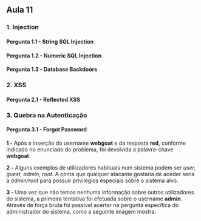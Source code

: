 ## Aula 11

### 1. Injection

#### Pergunta 1.1 - String SQL Injection

#### Pergunta 1.2 - Numeric SQL Injection

#### Pergunta 1.3 - Database Backdoors

### 2. XSS

#### Pergunta 2.1 - Reflected XSS

### 3. Quebra na Autenticação

#### Pergunta 3.1 - Forgot Password

**1 -** Após a inserção do username **webgoat** e da resposta **red**, conforme indicado no enunciado do problema, foi devolvida a palavra-chave **webgoat**.

**2 -** Alguns exemplos de utilizadores habituais num sistema podem ser *user, guest, admin, root*. A conta que qualquer atacante gostaria de aceder seria a *admin/root* para possuir privilégios especiais sobre o sistema alvo.

**3 -** Uma vez que não temos nenhuma informação sobre outros utilizadores do sistema, a primeira tentativa foi efetuada sobre o username **admin**. Através de força bruta foi possível acertar na pergunta específica do administrador do sistema, como a seguinte imagem mostra.

